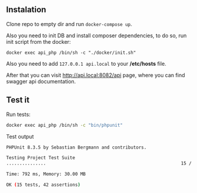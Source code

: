 ## Instalation

Clone repo to empty dir and run ```docker-compose up```. 

Also you need to init DB and install composer dependencies, to do so, run init script from the docker:
```
docker exec api_php /bin/sh -c "./docker/init.sh"
```

Also you need to add ```127.0.0.1 api.local``` to your **/etc/hosts** file.

After that you can visit http://api.local:8082/api page, where you can find swagger api documentation.

## Test it

Run tests:
```bash
docker exec api_php /bin/sh -c "bin/phpunit"
```
Test output
```bash
PHPUnit 8.3.5 by Sebastian Bergmann and contributors.

Testing Project Test Suite
...............                                                   15 / 15 (100%)

Time: 792 ms, Memory: 30.00 MB

OK (15 tests, 42 assertions)
```